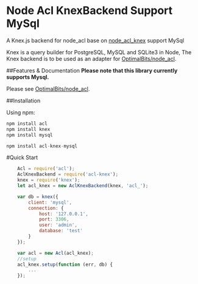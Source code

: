 Node Acl KnexBackend Support MySql
=============

A Knex.js backend for node_acl base on [node_acl_knex](https://github.com/christophertrudel/node_acl_knex) support MySql

Knex is a query builder for PostgreSQL, MySQL and SQLite3 in Node, The Knex backend is to be used as an adapter for [OptimalBits/node_acl](https://github.com/OptimalBits/node_acl).

##Features & Documentation
**Please note that this library currently supports Mysql.**

Please see [OptimalBits/node_acl](https://github.com/OptimalBits/node_acl).


##Installation

Using npm:

```javascript
npm install acl
npm install knex
npm install mysql

npm install acl-knex-mysql
```


#Quick Start
```javascript
	Acl = require('acl');
	AclKnexBackend = require('acl-knex');
	knex = require('knex');
	let acl_knex = new AclKnexBackend(knex, 'acl_');

	var db = knex({
		client: 'mysql',
		connection: {
			host: '127.0.0.1',
			port: 3306,
			user: 'admin',
			database: 'test'
		}
	});

	var acl = new Acl(acl_knex);
	//setup
	acl_knex.setup(function (err, db) {
		...
	});
	
```
